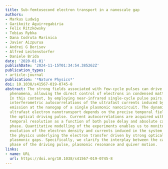```yaml
---
title: Sub-femtosecond electron transport in a nanoscale gap
authors:
- Markus Ludwig
- Garikoitz Aguirregabiria
- Felix Ritzkowsky
- Tobias Rybka
- Dana Codruta Marinica
- Javier Aizpurua
- Andrei G Borisov
- Alfred Leitenstorfer
- Daniele Brida
date: '2020-01-01'
publishDate: '2024-11-15T01:34:54.385262Z'
publication_types:
- article-journal
publication: '*Nature Physics*'
doi: 10.1038/s41567-019-0745-8
abstract: The strong fields associated with few-cycle pulses can drive highly nonlinear
  phenomena, allowing the direct control of electrons in condensed matter systems.
  In this context, by employing near-infrared single-cycle pulse pairs, we measure
  interferometric autocorrelations of the ultrafast currents induced by optical field
  emission at the nanogap of a single plasmonic nanocircuit. The dynamics of this
  ultrafast electron nanotransport depends on the precise temporal field profile of
  the optical driving pulse. Current autocorrelations are acquired with sub-femtosecond
  temporal resolution as a function of both pulse delay and absolute carrier-envelope
  phase. Quantitative modelling of the experiments enables us to monitor the spatiotemporal
  evolution of the electron density and currents induced in the system and to elucidate
  the physics underlying the electron transfer driven by strong optical fields in
  plasmonic gaps. Specifically, we clarify the interplay between the carrier-envelope
  phase of the driving pulse, plasmonic resonance and quiver motion.
links:
- name: URL
  url: https://doi.org/10.1038/s41567-019-0745-8
---
```

